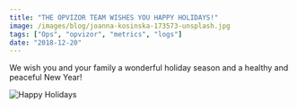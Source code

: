```yaml
---
title: "THE OPVIZOR TEAM WISHES YOU HAPPY HOLIDAYS!"
image: /images/blog/joanna-kosinska-173573-unsplash.jpg
tags: ["Ops", "opvizor", "metrics", "logs"]
date: "2018-12-20"
---
```


We wish you and your family a wonderful holiday season and a healthy and peaceful New Year!

![Happy Holidays](/images/blog/joanna-kosinska-173573-unsplash.jpg)

